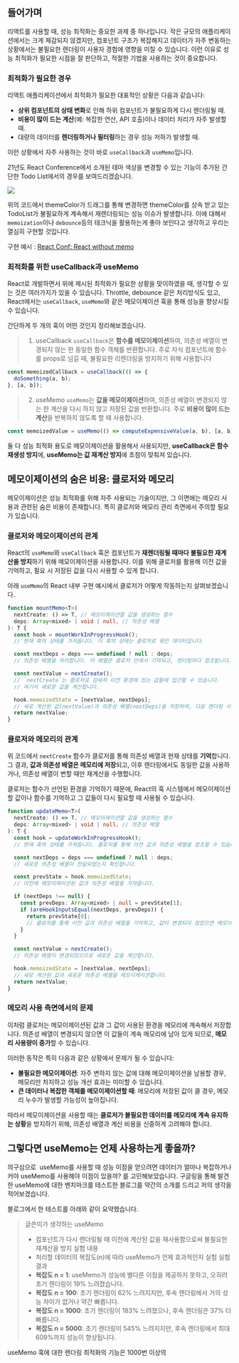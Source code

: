 ## 들어가며
리액트를 사용할 때, 성능 최적화는 중요한 과제 중 하나입니다. 작은 규모의 애플리케이션에서는 크게 체감되지 않겠지만, 컴포넌트 구조가 복잡해지고 데이터가 자주 변동하는 상황에서는 불필요한 렌더링이 사용자 경험에 영향을 미칠 수 있습니다. 이런 이유로 성능 최적화가 필요한 시점을 잘 판단하고, 적절한 기법을 사용하는 것이 중요합니다.
### 최적화가 필요한 경우
리액트 애플리케이션에서 최적화가 필요한 대표적인 상황은 다음과 같습니다:

- **상위 컴포넌트의 상태 변화**로 인해 하위 컴포넌트가 불필요하게 다시 렌더링될 때.
- **비용이 많이 드는 계산**(예: 복잡한 연산, API 호출)이나 데이터 처리가 자주 발생할 때.
- 대량의 데이터를 **렌더링하거나 필터링**하는 경우 성능 저하가 발생할 때.

이런 상황에서 자주 사용하는 것이 바로 `useCallback`과 `useMemo`입니다.

21년도 React Conference에서 소개된 테마 색상을 변경할 수 있는 기능이 추가된 간단한 Todo List에서의 경우를 보여드리겠습니다.

![](https://i.imgur.com/gJUQahL.png)

위의 코드에서 themeColor가 드래그를 통해 변경하면 themeColor를 상속 받고 있는 TodoList가 불필요하게 계속해서 재렌더링되는 성능 이슈가 발생합니다.
이에 대해서 `memoization`이나 `debounce`등의 테크닉을 활용하는게 좋아 보인다고 생각하고 우리는 열심히 구현할 것입니다.

구현 예시 : [React Conf: React without memo](https://www.youtube.com/watch?v=lGEMwh32soc)
### 최적화를 위한 useCallback과 useMemo
React로 개발하면서 위에 제시된 최적화가 필요한 상황을 맞이하였을 때, 생각할 수 있는 것은 여러가지가 있을 수 있습니다. Throttle, debounce 같은 처리방식도 있고, React에서는 `useCallback`, `useMemo`와 같은 메모이제이션 훅을 통해 성능을 향상시킬 수 있습니다.

간단하게 두 개의 훅이 어떤 것인지 정리해보겠습니다.

>1.  useCallback
> `useCallback`은 **함수를 메모이제이션**하여, 의존성 배열이 변경되지 않는 한 동일한 함수 객체를 반환합니다. 주로 자식 컴포넌트에 함수를 props로 넘길 때, 불필요한 리렌더링을 방지하기 위해 사용합니다

```js
const memoizedCallback = useCallback(() => {
  doSomething(a, b);
}, [a, b]);
```

> 2. useMemo
> `useMemo`는 **값을 메모이제이션**하여, 의존성 배열이 변경되지 않는 한 계산을 다시 하지 않고 저장된 값을 반환합니다. 주로 **비용이 많이 드는 계산**을 반복하지 않도록 할 때 사용합니다.

```js
const memoizedValue = useMemo(() => computeExpensiveValue(a, b), [a, b]);
```

둘 다 성능 최적화 용도로 메모이제이션을 활용해서 사용되지만, **useCallback은 함수 재생성 방지**에, **useMemo는 값 재계산 방지**에 초점이 맞춰져 있습니다.

## 메모이제이션의 숨은 비용: 클로저와 메모리

메모이제이션은 성능 최적화를 위해 자주 사용되는 기술이지만, 그 이면에는 메모리 사용과 관련된 숨은 비용이 존재합니다. 특히 클로저와 메모리 관리 측면에서 주의할 필요가 있습니다.

### 클로저와 메모이제이션의 관계

React의 `useMemo`와 `useCallback` 훅은 컴포넌트가 **재렌더링될 때마다 불필요한 재계산을 방지**하기 위해 메모이제이션을 사용합니다. 이를 위해 클로저를 활용해 이전 값을 기억하고, 필요 시 저장된 값을 다시 사용할 수 있게 합니다.

아래 `useMemo`의 React 내부 구현 예시에서 클로저가 어떻게 작동하는지 살펴보겠습니다.
```ts
function mountMemo<T>(
  nextCreate: () => T, // 메모이제이션할 값을 생성하는 함수
  deps: Array<mixed> | void | null, // 의존성 배열
): T {
  const hook = mountWorkInProgressHook(); 
  // 현재 훅의 상태를 가져옵니다. 이 훅의 상태는 클로저로 묶인 데이터입니다.

  const nextDeps = deps === undefined ? null : deps; 
  // 의존성 배열을 처리합니다. 이 배열은 클로저 안에서 기억되고, 렌더링마다 참조됩니다.

  const nextValue = nextCreate(); 
  // `nextCreate`는 클로저로 감싸져 이전 환경에 있는 값들에 접근할 수 있습니다. 
  // 여기서 새로운 값을 계산합니다.

  hook.memoizedState = [nextValue, nextDeps]; 
  // 새로 계산된 값(nextValue)과 의존성 배열(nextDeps)을 저장하여, 다음 렌더링 시 사용합니다.
  return nextValue; 
}
```

### 클로저와 메모리의 관계

위 코드에서 `nextCreate` 함수가 클로저를 통해 의존성 배열과 현재 상태를 **기억**합니다. 그 결과, **값과 의존성 배열은 메모리에 저장**되고, 이후 렌더링에서도 동일한 값을 사용하거나, 의존성 배열이 변할 때만 재계산을 수행합니다.

클로저는 함수가 선언된 환경을 기억하기 때문에, React의 훅 시스템에서 메모이제이션할 값이나 함수를 기억하고 그 값들이 다시 필요할 때 사용될 수 있습니다.

```ts
function updateMemo<T>(
  nextCreate: () => T, // 메모이제이션할 값을 생성하는 함수
  deps: Array<mixed> | void | null, // 의존성 배열
): T {
  const hook = updateWorkInProgressHook(); 
  // 현재 훅의 상태를 가져옵니다. 클로저를 통해 이전 값과 의존성 배열을 참조할 수 있습니다.

  const nextDeps = deps === undefined ? null : deps; 
  // 새로운 의존성 배열이 전달되었는지 확인합니다.

  const prevState = hook.memoizedState; 
  // 이전에 메모이제이션된 값과 의존성 배열을 가져옵니다.

  if (nextDeps !== null) {
    const prevDeps: Array<mixed> | null = prevState[1]; 
    if (areHookInputsEqual(nextDeps, prevDeps)) {
      return prevState[0]; 
      // 클로저를 통해 이전 값과 의존성 배열을 기억하고, 값이 변경되지 않았으면 메모이제이션된 값을 반환합니다.
    }
  }

  const nextValue = nextCreate(); 
  // 의존성 배열이 변경되었으므로 새로운 값을 계산합니다.

  hook.memoizedState = [nextValue, nextDeps]; 
  // 새로 계산된 값과 새로운 의존성 배열을 메모이제이션합니다.
  return nextValue;
}

```
### 메모리 사용 측면에서의 문제

이처럼 클로저는 메모이제이션된 값과 그 값이 사용된 환경을 메모리에 계속해서 저장합니다. 의존성 배열이 변경되지 않으면 이 값들이 계속 메모리에 남아 있게 되므로, **메모리 사용량이 증가**할 수 있습니다.

이러한 동작은 특히 다음과 같은 상황에서 문제가 될 수 있습니다:

- **불필요한 메모이제이션**: 자주 변하지 않는 값에 대해 메모이제이션을 남용할 경우, 메모리만 차지하고 성능 개선 효과는 미미할 수 있습니다.
- **큰 데이터나 복잡한 객체를 메모이제이션할 때**: 메모리에 저장된 값이 클 경우, 메모리 누수가 발생할 가능성이 높아집니다.

따라서 메모이제이션을 사용할 때는 **클로저가 불필요한 데이터를 메모리에 계속 유지하는 상황**을 방지하기 위해, 의존성 배열과 계산 비용을 신중하게 고려해야 합니다.

## 그렇다면 useMemo는 언제 사용하는게 좋을까?
의구심으로  useMemo를 사용할 때 성능 이점을 얻으려면 데이터가 얼마나 복잡하거나 커야 useMemo를 사용해야 이점이 있을까? 를 고민해보았습니다. 
구글링을 통해  발견한 useMemo에 대한 벤치마크를 테스트한 블로그를 약간의 소개를 드리고 저의 생각을 적어보겠습니다.

블로그에서 한 테스트를 아래와 같이 요약했습니다.

> 글쓴이가 생각하는 useMemo
> - 컴포넌트가 다시 렌더링될 때 이전에 계산된 값을 재사용함으로써 불필요한 재계산을 방지
> 실험 내용
> - 처리할 데이터의 복잡도(n)에 따라 useMemo가 언제 효과적인지 실험
> 실험결과
> - **복잡도 n = 1**: useMemo가 성능에 별다른 이점을 제공하지 못하고, 오히려 초기 렌더링이 19% 느려졌습니다.
> - **복잡도 n = 100**: 초기 렌더링이 62% 느려지지만, 후속 렌더링에서 거의 성능 차이가 없거나 약간 빠릅니다.
> - **복잡도 n = 1000**: 초기 렌더링이 183% 느려졌으나, 후속 렌더링은 37% 더 빠릅니다.
> - **복잡도 n = 5000**: 초기 렌더링이 545% 느려지지만, 후속 렌더링에서 최대 609%까지 성능이 향상됩니다.

useMemo 훅에 대한 렌더링 최적화의 기능은 1000번 이상의 